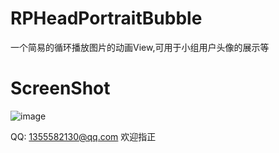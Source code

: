 # RPHeadPortraitBubble

一个简易的循环播放图片的动画View,可用于小组用户头像的展示等

# ScreenShot
![image](https://github.com/RollingPin/RPHeadPortraitBubble/blob/master/RPHeadPortraitBubble/RPHeadPortraitBubble/gif_RPHeadPortraitBubble.gif)

QQ: 1355582130@qq.com 欢迎指正
